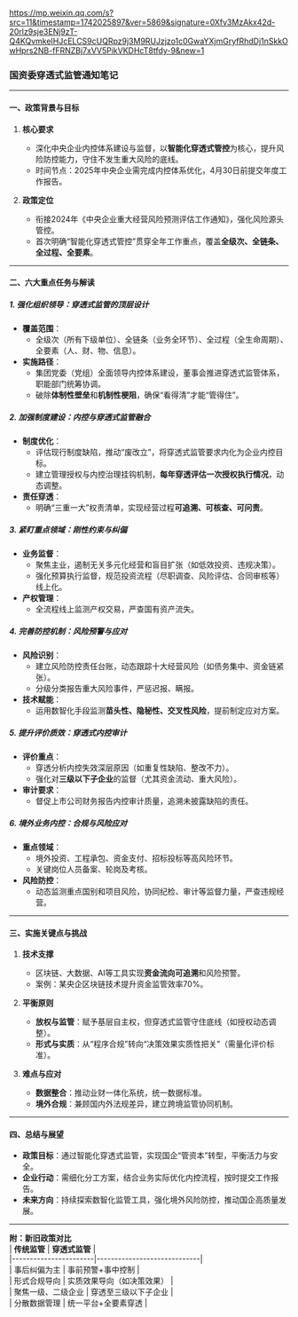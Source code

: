 https://mp.weixin.qq.com/s?src=11&timestamp=1742025897&ver=5869&signature=0Xfv3MzAkx42d-20rlz9sje3ENj9zT-Q4KQvmkeIHJcELCS9cUQRpz9j3M9RUJzjzo1c0GwaYXjmGryfRhdDj1nSkkOwHprs2NB-fFRNZBj7xVV5PikVKDHcT8tfdy-9&new=1

### **国资委穿透式监管通知笔记**

---

#### **一、政策背景与目标**
1. **核心要求**  
   - 深化中央企业内控体系建设与监督，以**智能化穿透式管控**为核心，提升风险防控能力，守住不发生重大风险的底线。  
   - 时间节点：2025年中央企业需完成内控体系优化，4月30日前提交年度工作报告。

2. **政策定位**  
   - 衔接2024年《中央企业重大经营风险预测评估工作通知》，强化风险源头管控。  
   - 首次明确“智能化穿透式管控”贯穿全年工作重点，覆盖**全级次、全链条、全过程、全要素**。

---

#### **二、六大重点任务与解读**
##### **1. 强化组织领导：穿透式监管的顶层设计**
   - **覆盖范围**：  
     - 全级次（所有下级单位）、全链条（业务全环节）、全过程（全生命周期）、全要素（人、财、物、信息）。  
   - **实施路径**：  
     - 集团党委（党组）全面领导内控体系建设，董事会推进穿透式监管体系，职能部门统筹协调。  
     - 破除**体制性壁垒**和**机制性梗阻**，确保“看得清”才能“管得住”。

##### **2. 加强制度建设：内控与穿透式监管融合**
   - **制度优化**：  
     - 评估现行制度缺陷，推动“废改立”，将穿透式监管要求内化为企业内控目标。  
     - 建立管理授权与内控治理挂钩机制，**每年穿透评估一次授权执行情况**，动态调整。  
   - **责任穿透**：  
     - 明确“三重一大”权责清单，实现经营过程**可追溯、可核查、可问责**。

##### **3. 紧盯重点领域：刚性约束与纠偏**
   - **业务监督**：  
     - 聚焦主业，遏制无关多元化经营和盲目扩张（如低效投资、违规决策）。  
     - 强化预算执行监督，规范投资流程（尽职调查、风险评估、合同审核等）线上化。  
   - **产权管理**：  
     - 全流程线上监测产权交易，严查国有资产流失。

##### **4. 完善防控机制：风险预警与应对**
   - **风险识别**：  
     - 建立风险防控责任台账，动态跟踪十大经营风险（如债务集中、资金链紧张）。  
     - 分级分类报告重大风险事件，严惩迟报、瞒报。  
   - **技术赋能**：  
     - 运用数智化手段监测**苗头性、隐秘性、交叉性风险**，提前制定应对方案。

##### **5. 提升评价质效：穿透式内控审计**
   - **评价重点**：  
     - 穿透分析内控失效深层原因（如重复性缺陷、整改不力）。  
     - 强化对**三级以下子企业**的监督（尤其资金流动、重大风险）。  
   - **审计要求**：  
     - 督促上市公司财务报告内控审计质量，追溯未披露缺陷的责任。

##### **6. 境外业务内控：合规与风险应对**
   - **重点领域**：  
     - 境外投资、工程承包、资金支付、招标投标等高风险环节。  
     - 关键岗位人员备案、轮岗及考核。  
   - **风险防控**：  
     - 动态监测重点国别和项目风险，协同纪检、审计等监督力量，严查违规经营。

---

#### **三、实施关键点与挑战**
1. **技术支撑**  
   - 区块链、大数据、AI等工具实现**资金流向可追溯**和风险预警。  
   - 案例：某央企区块链技术提升资金监管效率70%。  

2. **平衡原则**  
   - **放权与监管**：赋予基层自主权，但穿透式监管守住底线（如授权动态调整）。  
   - **形式与实质**：从“程序合规”转向“决策效果实质性把关”（需量化评价标准）。  

3. **难点与应对**  
   - **数据整合**：推动业财一体化系统，统一数据标准。  
   - **境外合规**：兼顾国内外法规差异，建立跨境监管协同机制。  

---

#### **四、总结与展望**
- **政策目标**：通过智能化穿透式监管，实现国企“管资本”转型，平衡活力与安全。  
- **企业行动**：需细化分工方案，结合业务实际优化内控流程，按时提交工作报告。  
- **未来方向**：持续探索数智化监管工具，强化境外风险防控，推动国企高质量发展。  

--- 

**附：新旧政策对比**  
| **传统监管**          | **穿透式监管**              |  
|-----------------------|-----------------------------|  
| 事后纠偏为主          | 事前预警+事中控制           |  
| 形式合规导向          | 实质效果导向（如决策效果）  |  
| 聚焦一级、二级企业    | 穿透至三级以下子企业        |  
| 分散数据管理          | 统一平台+全要素穿透         |